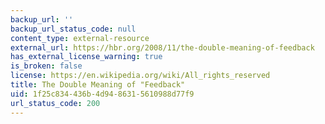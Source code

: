 ```yaml
---
backup_url: ''
backup_url_status_code: null
content_type: external-resource
external_url: https://hbr.org/2008/11/the-double-meaning-of-feedback
has_external_license_warning: true
is_broken: false
license: https://en.wikipedia.org/wiki/All_rights_reserved
title: The Double Meaning of "Feedback"
uid: 1f25c834-436b-4d94-8631-5610988d77f9
url_status_code: 200
---
```

